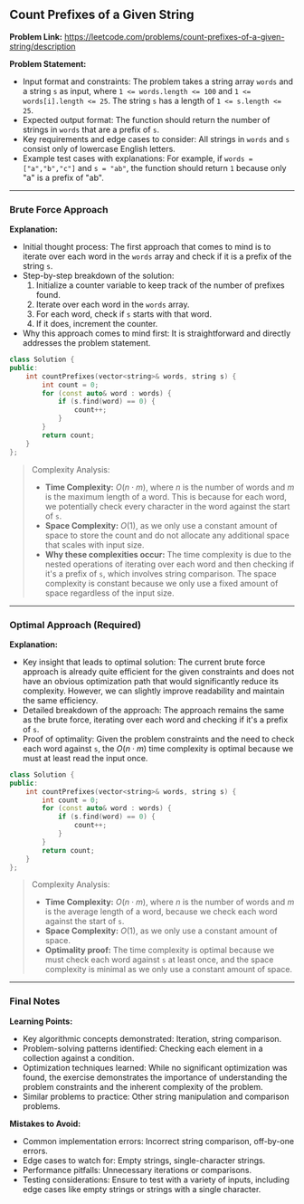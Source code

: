 ## Count Prefixes of a Given String
**Problem Link:** https://leetcode.com/problems/count-prefixes-of-a-given-string/description

**Problem Statement:**
- Input format and constraints: The problem takes a string array `words` and a string `s` as input, where `1 <= words.length <= 100` and `1 <= words[i].length <= 25`. The string `s` has a length of `1 <= s.length <= 25`.
- Expected output format: The function should return the number of strings in `words` that are a prefix of `s`.
- Key requirements and edge cases to consider: All strings in `words` and `s` consist only of lowercase English letters.
- Example test cases with explanations: For example, if `words = ["a","b","c"]` and `s = "ab"`, the function should return `1` because only "a" is a prefix of "ab".

---

### Brute Force Approach

**Explanation:**
- Initial thought process: The first approach that comes to mind is to iterate over each word in the `words` array and check if it is a prefix of the string `s`.
- Step-by-step breakdown of the solution:
  1. Initialize a counter variable to keep track of the number of prefixes found.
  2. Iterate over each word in the `words` array.
  3. For each word, check if `s` starts with that word.
  4. If it does, increment the counter.
- Why this approach comes to mind first: It is straightforward and directly addresses the problem statement.

```cpp
class Solution {
public:
    int countPrefixes(vector<string>& words, string s) {
        int count = 0;
        for (const auto& word : words) {
            if (s.find(word) == 0) {
                count++;
            }
        }
        return count;
    }
};
```

> Complexity Analysis:
> - **Time Complexity:** $O(n \cdot m)$, where $n$ is the number of words and $m$ is the maximum length of a word. This is because for each word, we potentially check every character in the word against the start of `s`.
> - **Space Complexity:** $O(1)$, as we only use a constant amount of space to store the count and do not allocate any additional space that scales with input size.
> - **Why these complexities occur:** The time complexity is due to the nested operations of iterating over each word and then checking if it's a prefix of `s`, which involves string comparison. The space complexity is constant because we only use a fixed amount of space regardless of the input size.

---

### Optimal Approach (Required)

**Explanation:**
- Key insight that leads to optimal solution: The current brute force approach is already quite efficient for the given constraints and does not have an obvious optimization path that would significantly reduce its complexity. However, we can slightly improve readability and maintain the same efficiency.
- Detailed breakdown of the approach: The approach remains the same as the brute force, iterating over each word and checking if it's a prefix of `s`.
- Proof of optimality: Given the problem constraints and the need to check each word against `s`, the $O(n \cdot m)$ time complexity is optimal because we must at least read the input once.

```cpp
class Solution {
public:
    int countPrefixes(vector<string>& words, string s) {
        int count = 0;
        for (const auto& word : words) {
            if (s.find(word) == 0) {
                count++;
            }
        }
        return count;
    }
};
```

> Complexity Analysis:
> - **Time Complexity:** $O(n \cdot m)$, where $n$ is the number of words and $m$ is the average length of a word, because we check each word against the start of `s`.
> - **Space Complexity:** $O(1)$, as we only use a constant amount of space.
> - **Optimality proof:** The time complexity is optimal because we must check each word against `s` at least once, and the space complexity is minimal as we only use a constant amount of space.

---

### Final Notes

**Learning Points:**
- Key algorithmic concepts demonstrated: Iteration, string comparison.
- Problem-solving patterns identified: Checking each element in a collection against a condition.
- Optimization techniques learned: While no significant optimization was found, the exercise demonstrates the importance of understanding the problem constraints and the inherent complexity of the problem.
- Similar problems to practice: Other string manipulation and comparison problems.

**Mistakes to Avoid:**
- Common implementation errors: Incorrect string comparison, off-by-one errors.
- Edge cases to watch for: Empty strings, single-character strings.
- Performance pitfalls: Unnecessary iterations or comparisons.
- Testing considerations: Ensure to test with a variety of inputs, including edge cases like empty strings or strings with a single character.